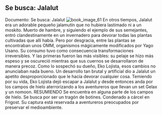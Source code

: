 ## Se busca: Jalalut
Documento: Se busca: Jalalut
![book_image_61](https://media.discordapp.net/attachments/1105643336989159555/1105648179476693003/61.jpg)
En otros tiempos, Jalalut era un adorable pequeño jalamutín que no hubiera lastimado ni a un moskito. Muerto de hambre, y siguiendo el ejemplo de sus semejantes, entró clandestinamente en un invernadero para devorar todas las plantas cultivadas que allí había.
Pero por desgracia, entre las plantas se encontraban unos OMM, organismos mágicamente modificados por Yago Usano. Su consumo tuvo como consecuencia transformaciones irreversibles. Y las primeras fueron las más visibles: su pelaje se hizo más espeso y se oscureció mientras que sus cuernos se desarrollaron de manera precoz. Como lo sospechó su dueño, Eko Lojista, esos cambios no anunciaban nada bueno. Un desarrollo tan brutal y artificial dio a Jalalut un apetito desproporcionado que le hacía devorar cualquier cosa.
Temiendo por su vida, Eko Lojista dejó escapar a Jalalut y desde entonces anda por los campos de hielo aterrorizando a los aventureros que llevan un set Gelax y un nomoon.
RESUMIENDO
Se encuentra en alguna parte de los campos de hielo.
Se busca por ser un tragón de botines.
Condenado a cárcel en Frigost.
Su captura está reservada a aventureros preocupados por preservar el medioambiente.
